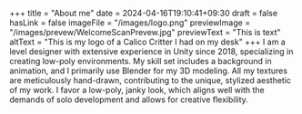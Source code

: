 +++
title = "About me"
date = 2024-04-16T19:10:41+09:30
draft = false
hasLink = false
imageFile = "/images/logo.png"
previewImage = "/images/prevew/WelcomeScanPrevew.jpg"
previewText = "This is text"
altText = "This is my logo of a Calico Critter I had on my desk"
+++
I am a level designer with extensive experience in Unity since 2018, specializing in creating low-poly environments. My skill set includes a background in animation, and I primarily use Blender for my 3D modeling. All my textures are meticulously hand-drawn, contributing to the unique, stylized aesthetic of my work. I favor a low-poly, janky look, which aligns well with the demands of solo development and allows for creative flexibility.